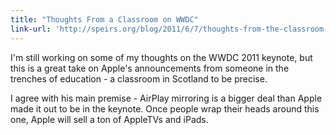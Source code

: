 ```yaml
---
title: "Thoughts From a Classroom on WWDC"
link-url: 'http://speirs.org/blog/2011/6/7/thoughts-from-the-classroom-on-wwdc.html'
---
```

<p>I'm still working on some of my thoughts on the WWDC 2011 keynote, but this is a great take on Apple's announcements from someone in the trenches of education - a classroom in Scotland to be precise.</p>
<p>I agree with his main premise - AirPlay mirroring is a bigger deal than Apple made it out to be in the keynote. Once people wrap their heads around this one, Apple will sell a ton of AppleTVs and iPads.</p>
